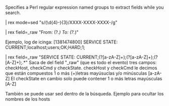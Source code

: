 Specifies a Perl regular expression named groups to extract fields while you search.

| rex mode=sed "s/(\\d{4}-){3}/XXXX-XXXX-XXXX-/g"

| rex field=_raw "From: (?<from>.*) To: (?<to>.*)"


Ejemplo, log de icinga:
[1381474800] SERVICE STATE: CURRENT;localhost;users;OK;HARD;1;

| rex field=_raw "SERVICE STATE: CURRENT;(?<checkHost>[a-zA-Z]+);(?<checkCmd>[a-zA-Z]+);(?<checkState>[A-Z]+);.*"
Saca de del field "_raw" (que es todo el evento) tres campos: checkHost, checkCmd y checkState.
checkHost y checkCmd le decimos que están compuestos 1 o más (+)letras mayúsuclas y/o minúsculas [a-zA-Z]
El checkState en cambio solo puede contener 1 o más letras mayúsculas [A-Z]

También se puede usar sed dentro de la búsqueda.
Ejemplo para ocultar los nombres de los hosts

